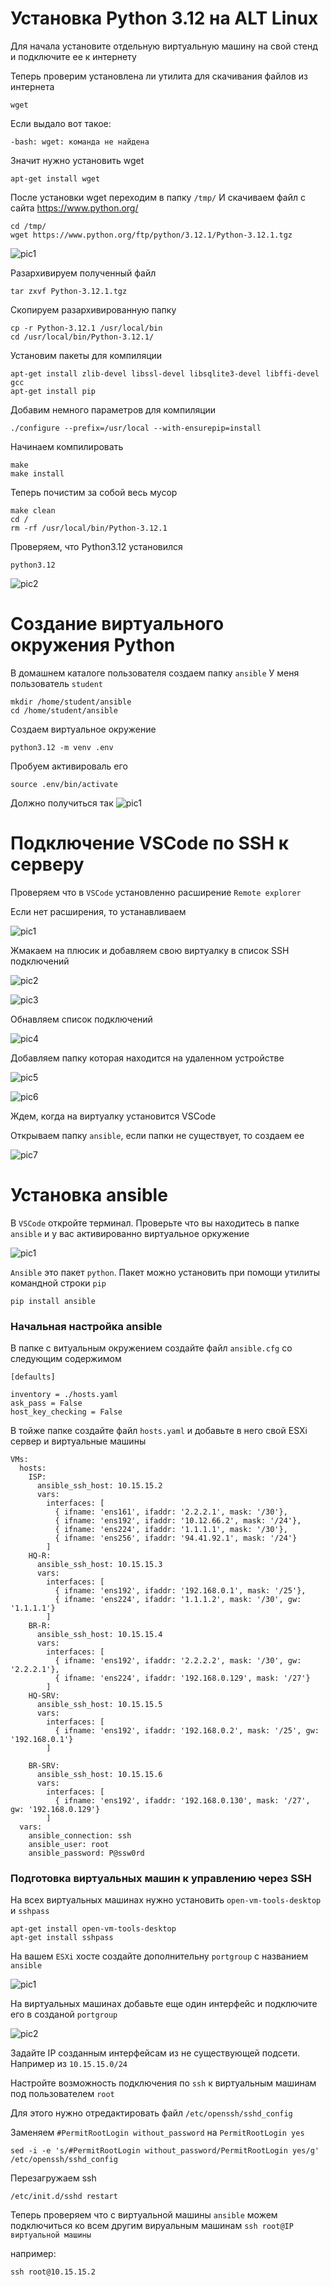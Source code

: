 # Установка Python 3.12 на ALT Linux

Для начала установите отдельную виртуальную машину на свой стенд и подключите ее к интернету

Теперь проверим установлена ли утилита для скачивания файлов из интернета

```
wget
```

Если выдало вот такое:

```
-bash: wget: команда не найдена
```

Значит нужно установить wget

```
apt-get install wget
```

После установки wget переходим в папку `/tmp/`
И скачиваем файл с сайта https://www.python.org/

```
cd /tmp/
wget https://www.python.org/ftp/python/3.12.1/Python-3.12.1.tgz
```
![pic1](https://github.com/Danul1545/demo2024/assets/148867600/f576f598-ba1b-44a6-9cac-4bd94c2e01db)

Разархивируем полученный файл

```
tar zxvf Python-3.12.1.tgz
```

Скопируем разархивированную папку

```
cp -r Python-3.12.1 /usr/local/bin
cd /usr/local/bin/Python-3.12.1/
```

Установим пакеты для компиляции

```
apt-get install zlib-devel libssl-devel libsqlite3-devel libffi-devel gcc
apt-get install pip
```

Добавим немного параметров для компиляции

```
./configure --prefix=/usr/local --with-ensurepip=install
```

Начинаем компилировать

```
make
make install
```

Теперь почистим за собой весь мусор

```
make clean
cd /
rm -rf /usr/local/bin/Python-3.12.1
```

Проверяем, что Python3.12 установился

```
python3.12
```
![pic2](https://github.com/Danul1545/demo2024/assets/148867600/27d38833-f148-4435-ba4b-7e71f08d72b8)

# Создание виртуального окружения Python

В домашнем каталоге пользователя создаем папку `ansible`
У меня пользователь `student`

```
mkdir /home/student/ansible
cd /home/student/ansible
```

Создаем виртуальное окружение

```
python3.12 -m venv .env
```

Пробуем активироваль его

```
source .env/bin/activate
```

Должно получиться так
![pic1](https://github.com/Danul1545/demo2024/assets/148867600/7f7019d5-23a8-4129-a1d7-b0a128777937)

# Подключение VSCode по SSH к серверу

Проверяем что в `VSCode` установленно расширение `Remote explorer` 

Если нет расширения, то устанавливаем

![pic1](https://github.com/Danul1545/demo2024/assets/148867600/9051751a-3ace-431b-bcdb-1d5bc9649e9d)

Жмакаем на плюсик и добавляем свою виртуалку в список SSH подключений

![pic2](https://github.com/Danul1545/demo2024/assets/148867600/44255c6a-c990-43b7-a6c4-fd617dbd4843)

![pic3](https://github.com/Danul1545/demo2024/assets/148867600/5f6a4b80-d9b2-4396-9934-67a53826492c)

Обнавляем список подключений

![pic4](https://github.com/Danul1545/demo2024/assets/148867600/7cee86d9-4f5a-44d7-8f39-4c9026324cc6)

Добавляем папку которая находится на удаленном устройстве

![pic5](https://github.com/Danul1545/demo2024/assets/148867600/c631b073-6341-460b-87c4-5c9a650c60ce)

![pic6](https://github.com/Danul1545/demo2024/assets/148867600/ae985544-14f4-4046-b504-21c230543b6f)

Ждем, когда на виртуалку установится VSCode

Открываем папку `ansible`, если папки не существует, то создаем ее

![pic7](https://github.com/Danul1545/demo2024/assets/148867600/1a51d8e8-451b-421b-88be-cb9d171ca44e)

# Установка ansible

В `VSCode` откройте терминал.
Проверьте что вы находитесь в папке `ansible` и у вас активированно виртуальное оркужение

![pic1](https://github.com/Danul1545/demo2024/assets/148867600/c1622b12-4efc-4983-9198-35c74ad9ae44)

`Ansible` это пакет `python`. Пакет можно установить при помощи утилиты командной строки `pip`

```
pip install ansible
```

### Начальная настройка ansible

В папке с витуальным окружением создайте файл `ansible.cfg` со следующим содержимом

```
[defaults]

inventory = ./hosts.yaml
ask_pass = False
host_key_checking = False
```

В тойже папке создайте файл `hosts.yaml` и добавьте в него свой ESXi сервер и виртуальные машины

```
VMs:
  hosts:
    ISP:
      ansible_ssh_host: 10.15.15.2
      vars:
        interfaces: [
          { ifname: 'ens161', ifaddr: '2.2.2.1', mask: '/30'},
          { ifname: 'ens192', ifaddr: '10.12.66.2', mask: '/24'},
          { ifname: 'ens224', ifaddr: '1.1.1.1', mask: '/30'},
          { ifname: 'ens256', ifaddr: '94.41.92.1', mask: '/24'}
        ]
    HQ-R:
      ansible_ssh_host: 10.15.15.3
      vars:
        interfaces: [
          { ifname: 'ens192', ifaddr: '192.168.0.1', mask: '/25'},
          { ifname: 'ens224', ifaddr: '1.1.1.2', mask: '/30', gw: '1.1.1.1'}
        ]
    BR-R:
      ansible_ssh_host: 10.15.15.4
      vars:
        interfaces: [
          { ifname: 'ens192', ifaddr: '2.2.2.2', mask: '/30', gw: '2.2.2.1'},
          { ifname: 'ens224', ifaddr: '192.168.0.129', mask: '/27'}
        ]
    HQ-SRV:
      ansible_ssh_host: 10.15.15.5
      vars:
        interfaces: [
          { ifname: 'ens192', ifaddr: '192.168.0.2', mask: '/25', gw: '192.168.0.1'}
        ]
        
    BR-SRV:
      ansible_ssh_host: 10.15.15.6
      vars:
        interfaces: [
          { ifname: 'ens192', ifaddr: '192.168.0.130', mask: '/27', gw: '192.168.0.129'}
        ] 
  vars:
    ansible_connection: ssh 
    ansible_user: root
    ansible_password: P@ssw0rd

```

### Подготовка виртуальных машин к управлению через SSH

На всех виртуальных машинах нужно установить `open-vm-tools-desktop` и `sshpass`

```
apt-get install open-vm-tools-desktop
apt-get install sshpass
```

На вашем `ESXi` хосте создайте дополнительну `portgroup` с названием `ansible`

![pic1](https://github.com/Danul1545/demo2024/assets/148867600/02b5eb34-2ba3-47af-a92a-d5159febbb7d)

На виртуальных машинах добавьте еще один интерфейс и подключите его в созданой `portgroup`

![pic2](https://github.com/Danul1545/demo2024/assets/148867600/d931cffe-731b-4ca3-8667-d6ba3ae03331)

Задайте IP созданным интерфейсам из не существующей подсети. Например из `10.15.15.0/24`

Настройте возможность подключения по `ssh` к виртуальным машинам под пользователем `root`

Для этого нужно отредактировать файл `/etc/openssh/sshd_config`

Заменяем `#PermitRootLogin without_password` на `PermitRootLogin yes`

```
sed -i -e 's/#PermitRootLogin without_password/PermitRootLogin yes/g' /etc/openssh/sshd_config
```

Перезагружаем ssh

```
/etc/init.d/sshd restart
```

Теперь проверяем что с виртуальной машины `ansible` можем подключиться ко всем другим вируальным машинам
`ssh root@IP виртуальной машины`

например:
```
ssh root@10.15.15.2
```

